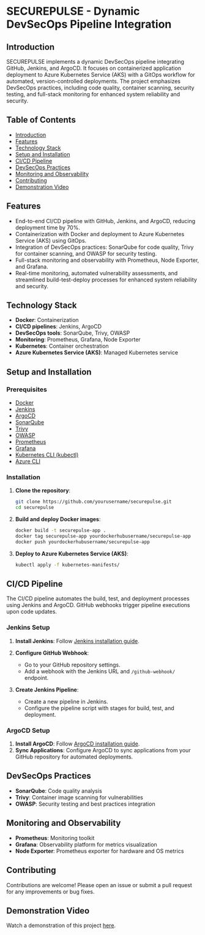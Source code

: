 # SECUREPULSE - Dynamic DevSecOps Pipeline Integration

## Introduction
SECUREPULSE implements a dynamic DevSecOps pipeline integrating GitHub, Jenkins, and ArgoCD. It focuses on containerized application deployment to Azure Kubernetes Service (AKS) with a GitOps workflow for automated, version-controlled deployments. The project emphasizes DevSecOps practices, including code quality, container scanning, security testing, and full-stack monitoring for enhanced system reliability and security.

## Table of Contents
- [Introduction](#introduction)
- [Features](#features)
- [Technology Stack](#technology-stack)
- [Setup and Installation](#setup-and-installation)
- [CI/CD Pipeline](#cicd-pipeline)
- [DevSecOps Practices](#devsecops-practices)
- [Monitoring and Observability](#monitoring-and-observability)
- [Contributing](#contributing)
- [Demonstration Video](#demonstration-video)

## Features
- End-to-end CI/CD pipeline with GitHub, Jenkins, and ArgoCD, reducing deployment time by 70%.
- Containerization with Docker and deployment to Azure Kubernetes Service (AKS) using GitOps.
- Integration of DevSecOps practices: SonarQube for code quality, Trivy for container scanning, and OWASP for security testing.
- Full-stack monitoring and observability with Prometheus, Node Exporter, and Grafana.
- Real-time monitoring, automated vulnerability assessments, and streamlined build-test-deploy processes for enhanced system reliability and security.

## Technology Stack
- **Docker**: Containerization
- **CI/CD pipelines**: Jenkins, ArgoCD
- **DevSecOps tools**: SonarQube, Trivy, OWASP
- **Monitoring**: Prometheus, Grafana, Node Exporter
- **Kubernetes**: Container orchestration
- **Azure Kubernetes Service (AKS)**: Managed Kubernetes service

## Setup and Installation

### Prerequisites
- [Docker](https://www.docker.com/get-started)
- [Jenkins](https://www.jenkins.io/download/)
- [ArgoCD](https://argoproj.github.io/argo-cd/)
- [SonarQube](https://www.sonarqube.org/)
- [Trivy](https://github.com/aquasecurity/trivy)
- [OWASP](https://owasp.org/)
- [Prometheus](https://prometheus.io/)
- [Grafana](https://grafana.com/)
- [Kubernetes CLI (kubectl)](https://kubernetes.io/docs/tasks/tools/install-kubectl/)
- [Azure CLI](https://docs.microsoft.com/en-us/cli/azure/install-azure-cli)

### Installation
1. **Clone the repository**:
    ```sh
    git clone https://github.com/yourusername/securepulse.git
    cd securepulse
    ```

2. **Build and deploy Docker images**:
    ```sh
    docker build -t securepulse-app .
    docker tag securepulse-app yourdockerhubusername/securepulse-app
    docker push yourdockerhubusername/securepulse-app
    ```

3. **Deploy to Azure Kubernetes Service (AKS)**:
    ```sh
    kubectl apply -f kubernetes-manifests/
    ```

## CI/CD Pipeline
The CI/CD pipeline automates the build, test, and deployment processes using Jenkins and ArgoCD. GitHub webhooks trigger pipeline executions upon code updates.

### Jenkins Setup
1. **Install Jenkins**: Follow [Jenkins installation guide](https://www.jenkins.io/doc/book/installing/).
2. **Configure GitHub Webhook**:
    - Go to your GitHub repository settings.
    - Add a webhook with the Jenkins URL and `/github-webhook/` endpoint.

3. **Create Jenkins Pipeline**:
    - Create a new pipeline in Jenkins.
    - Configure the pipeline script with stages for build, test, and deployment.

### ArgoCD Setup
1. **Install ArgoCD**: Follow [ArgoCD installation guide](https://argoproj.github.io/argo-cd/getting_started/).
2. **Sync Applications**: Configure ArgoCD to sync applications from your GitHub repository for automated deployments.

## DevSecOps Practices
- **SonarQube**: Code quality analysis
- **Trivy**: Container image scanning for vulnerabilities
- **OWASP**: Security testing and best practices integration

## Monitoring and Observability
- **Prometheus**: Monitoring toolkit
- **Grafana**: Observability platform for metrics visualization
- **Node Exporter**: Prometheus exporter for hardware and OS metrics

## Contributing
Contributions are welcome! Please open an issue or submit a pull request for any improvements or bug fixes.

## Demonstration Video
Watch a demonstration of this project [here](https://drive.google.com/drive/folders/1kcWv1tBpmAdsr6ZNmUahGSq5HKv3Z24Z).
